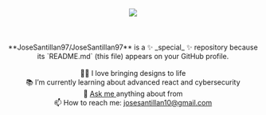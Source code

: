 <h1 align="center">
  <a href="https://git.io/typing-svg">
    <img src="https://readme-typing-svg.herokuapp.com?font=Fira+Code&color=%2336BCF7&duration=6000&center=true&vCenter=true&width=450&lines=Hello+everyone+%F0%9F%91%8B%F0%9F%91%8B;I%C2%B4m+Jos%C3%A9+Santill%C3%A1n+%F0%9F%A7%91%F0%9F%8F%BB+;A+passionate+FrontEnd+Engineer+%E2%9D%A4%EF%B8%8F%F0%9F%91%A8%E2%80%8D%F0%9F%8E%93;Enjoy+my+github++%F0%9F%91%A8%E2%80%8D%F0%9F%92%BB+" />
  </a>
</h1>

<p align="center"><br><br>
**JoseSantillan97/JoseSantillan97** is a ✨ _special_ ✨ repository because its `README.md` (this file) appears on your GitHub profile.
<br><br>
  👨‍💻 I love bringing designs to life <br>
  📚 I’m currently learning about advanced react and cybersecurity <br>
  💬 <a target="_blank" href="https://api.whatsapp.com/send?phone=526771053138">Ask me <a/>anything about from <br>
  📫 How to reach me: <a href="mailto: josesantillan10@gmail.com">josesantillan10@gmail.com<a><br>
</p>
